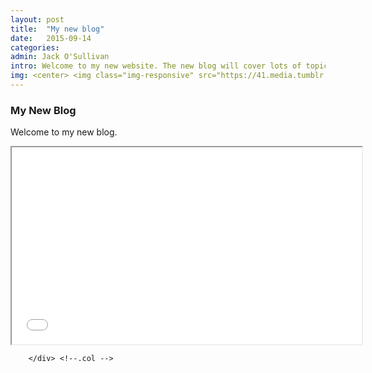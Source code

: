 ```yaml
---
layout: post
title:  "My new blog"
date:   2015-09-14
categories: 
admin: Jack O'Sullivan
intro: Welcome to my new website. The new blog will cover lots of topics such as 30 Day Fitness Challenges, Nutrition, Fat Loss, Lean Muscle Gain, Flexibility, Anatomy and Physiology, Strength and Conditioning, Posture Correction and Fitness Tips.
img: <center> <img class="img-responsive" src="https://41.media.tumblr.com/6aca35f24a5dc315633a824565dc3042/tumblr_nupryoNJLU1rm54z2o1_400.png"></center>
---
```


<h3> My New Blog </h3>

<p> Welcome to my new blog. </p>


<div class="col-md-8">
            <div class="vid">
                <iframe width="560" height="315" src="//www.youtube.com/embed/HxUOYZ2JIpU" allowfullscreen=""></iframe>
            </div> <!--./vid -->
 
        </div> <!--.col -->
